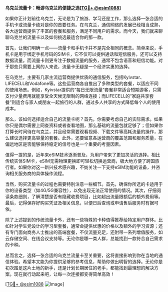 **乌克兰流量卡：畅游乌克兰的便捷之选[[TG💪+ @esim1088](https://t.me/s/esim1088)]**

如果你正计划前往乌克兰，无论是为了旅游、学习还是工作，那么选择一张合适的手机卡或流量卡绝对是你的首要任务。在乌克兰，通信网络的发展已经相当成熟，各大运营商提供了丰富的套餐和服务，满足不同用户的需求。而今天，我们就来聊聊乌克兰的流量卡以及如何挑选最适合你的那一款。

首先，让我们明确一点——流量卡和手机卡并不是完全相同的概念。简单来说，手机卡是用于绑定手机号码的SIM卡，它不仅可以提供通话和短信服务，还可以支持数据流量。而流量卡则更专注于数据流量的服务，通常不包含语音和短信功能。对于那些只需要上网的人来说，流量卡无疑是一个经济实惠的选择。

在乌克兰，主要有几家主流运营商提供优质的通信服务，包括Kyivstar、LIFECELL和Vodafone等。这些运营商各自推出了多种类型的套餐，以适应不同的使用场景。例如，Kyivstar提供的“每日无限流量”套餐非常适合短期游客，只需支付少量费用就能享受全天候无限制的网络连接；而LIFECELL的“家庭共享套餐”则适合与家人或朋友一起旅行的人群，通过多人共享的方式降低每个人的使用成本。

那么，该如何选择适合自己的流量卡呢？首先，你需要考虑自己的实际需求。如果你只是偶尔需要上网查资料或者查看地图，那么基础的流量包就足够了；但如果你打算长时间待在乌克兰，并且经常需要观看视频、下载文件等高耗流量的操作，那么建议选择更高容量的套餐。此外，还要留意各运营商的覆盖范围和服务质量，在偏远地区是否能够保持稳定的信号也是一个重要的考量因素。

值得一提的是，近年来eSIM技术逐渐普及，为用户带来了更加灵活的选择。相比传统实体SIM卡，eSIM无需物理更换即可轻松切换运营商，极大地方便了跨国旅行者。如果你对这一新兴技术感兴趣，不妨关注一下支持eSIM功能的设备，并咨询相关服务商的具体操作流程。

当然，购买流量卡的过程也需要特别注意一些细节。首先，确保你所选的卡适用于你的设备类型（如4G/5G兼容性），以免出现无法正常使用的情况。其次，仔细阅读条款细则，了解清楚是否有隐藏收费项目，比如超出流量限额后的额外费用等。最后，记得保存好购买凭证及相关信息，以便日后查询或申请售后服务时有据可依。

除了上述提到的传统流量卡外，还有一些特殊的卡种值得推荐给特定用户群体。比如针对学生党设计的学习型套餐，通常会提供优惠的价格以及额外的学习资源；还有专门面向商务人士推出的高端套餐，不仅流量充足，还附带一系列增值服务，如云存储空间、在线会议支持等。无论你是哪一类人群，总能找到一款符合自己需求的卡种。

总而言之，选择一张合适的乌克兰流量卡至关重要，这将直接影响到你在当地的通信体验。希望本文能为你提供足够的参考信息，帮助你做出明智的选择。无论你是初次踏足这片土地的新手，还是计划长期居住的老手，都能找到最理想的解决方案。现在就行动起来吧，让每一次连接都变得简单高效！

[[TG💪+ @esim1088](https://t.me/s/esim1088) ![Image](https://i.postimg.cc/4NQfJmqS/Snipaste-2025-05-13-00-14-12.png)]